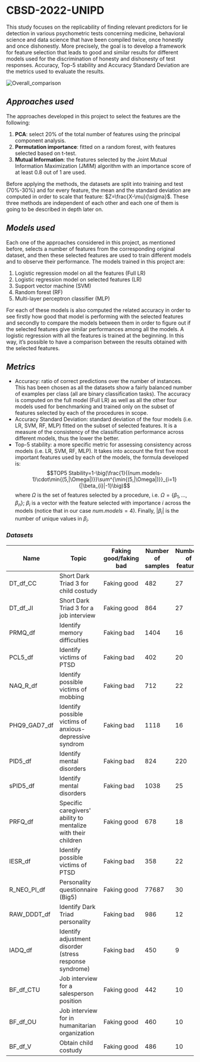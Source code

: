 # CBSD-2022-UNIPD
This study focuses on the replicability of finding relevant predictors for lie detection in various psychometric tests concerning medicine, behavioral science and data science that have been compiled twice, once honestly and once dishonestly. More precisely, the goal is to develop a framework for feature selection that leads to good and similar results for different models used for the discrimination of honesty and dishonesty of test responses. Accuracy, Top-5 stability and Accuracy Standard Deviation are the metrics used to evaluate the results.

![Overall_comparison](https://user-images.githubusercontent.com/61026948/212570001-d7963dfc-85a7-4cf2-8304-742f7a3f1685.jpg)

## *Approaches used*
The approaches developed in this project to select the features are the following: 
  1. **PCA**: select 20% of the total number of features using the principal component analysis.
  2. **Permutation importance**: fitted on a random forest, with features selected based on t-test.
  3. **Mutual Information**: the features selected by the Joint Mutual Information Maximization (JMIM) algorithm with an importance score of at least 0.8 out of 1 are used.

Before applying the methods, the datasets are split into training and test (70%-30%) and for every feature, the mean and the standard deviation are computed in order to scale that feature: $Z=\frac{X-\mu}{\sigma}$. 
These three methods are independent of each other and each one of them is going to be described in depth later on. 

## *Models used*
Each one of the approaches considered in this project, as mentioned before, selects a number of features from the corresponding original dataset, and then these selected features are used to train different models and to observe their performance. The models trained in this project are: 
  1. Logistic regression model on all the features (Full LR)
  2. Logistic regression model on selected features (LR)
  3. Support vector machine (SVM)
  4. Random forest (RF)
  5. Multi-layer perceptron classifier (MLP) 

For each of these models is also computed the related accuracy in order to see firstly how good that model is performing with the selected features and secondly to compare the models between them in order to figure out if the selected features give similar performances among all the models. 
A logistic regression with all the features is trained at the beginning. In this way, it’s possible to have a comparison between the results obtained with the selected features.

## *Metrics*

* Accuracy: ratio of correct predictions over the number of instances. This has been chosen as all the datasets show a fairly balanced number of examples per class (all are binary classification tasks). The accuracy is computed on the full model (Full LR) as well as all the other four models used for benchmarking and trained only on the subset of features selected by each of the procedures in scope.
* Accuracy Standard Deviation: standard deviation of the four models (i.e. LR, SVM, RF, MLP) fitted on the subset of selected features. It is a measure of the consistency of the classification performance across different models, thus the lower the better.
* Top-5 stability: a more specific metric for assessing consistency across models (i.e. LR, SVM, RF, MLP). It takes into account the first five most important features used by each of the models, the formula developed is:  
$$TOP5 Stability=1-\big(\frac{1}{(num.models-1)\cdot\min{(5,|\Omega|)}}\sum^{\min{(5,|\Omega|)}}_{i=1}{|\beta_{i}|-1}\big)$$
where $\Omega$ is the set of features selected by a procedure, i.e. $\Omega=\{\beta_1,...,\beta_n\}$; $\beta_i$ is a vector with the feature selected with importance $i$ across the models (notice that in our case $num.models=4$). Finally, $|\beta_i|$ is the number of unique values in $\beta_i$.</p>

### *Datasets*

<table class="tg">
<thead>
  <tr>
    <th class="tg-0pky">Name </th>
    <th class="tg-0pky">Topic</th>
    <th class="tg-0pky">Faking good/faking bad</th>
    <th class="tg-0pky">Number of samples</th>
    <th class="tg-0pky">Numbers of features</th>
  </tr>
</thead>
<tbody>
  <tr>
    <td class="tg-0pky">DT_df_CC</td>
    <td class="tg-0pky">Short Dark Triad 3 for child costudy</td>
    <td class="tg-0pky">Faking good </td>
    <td class="tg-0pky">482</td>
    <td class="tg-0pky">27</td>
  </tr>
  <tr>
    <td class="tg-0pky">DT_df_JI</td>
    <td class="tg-0pky">Short Dark Triad 3  for a job interview </td>
    <td class="tg-0pky">Faking good</td>
    <td class="tg-0pky">864</td>
    <td class="tg-0pky">27</td>
  </tr>
  <tr>
    <td class="tg-0pky">PRMQ_df</td>
    <td class="tg-0pky">Identify memory difficulties</td>
    <td class="tg-0pky">Faking bad </td>
    <td class="tg-0pky">1404</td>
    <td class="tg-0pky">16</td>
  </tr>
  <tr>
    <td class="tg-0pky">PCL5_df</td>
    <td class="tg-0pky">Identify victims of PTSD</td>
    <td class="tg-0pky">Faking bad</td>
    <td class="tg-0pky">402</td>
    <td class="tg-0pky">20</td>
  </tr>
  <tr>
    <td class="tg-0pky">NAQ_R_df </td>
    <td class="tg-0pky">Identify possible victims of mobbing</td>
    <td class="tg-0pky">Faking bad</td>
    <td class="tg-0pky">712</td>
    <td class="tg-0pky">22</td>
  </tr>
  <tr>
    <td class="tg-0pky">PHQ9_GAD7_df</td>
    <td class="tg-0pky">Identify possible victims of anxious-depressive syndrom</td>
    <td class="tg-0pky">Faking bad</td>
    <td class="tg-0pky">1118</td>
    <td class="tg-0pky">16</td>
  </tr>
  <tr>
    <td class="tg-0pky">PID5_df</td>
    <td class="tg-0pky">Identify mental disorders</td>
    <td class="tg-0pky">Faking bad</td>
    <td class="tg-0pky">824</td>
    <td class="tg-0pky">220</td>
  </tr>
  <tr>
    <td class="tg-0pky">sPID5_df</td>
    <td class="tg-0pky">Identify mental disorders </td>
    <td class="tg-0pky">Faking bad</td>
    <td class="tg-0pky">1038</td>
    <td class="tg-0pky">25</td>
  </tr>
  <tr>
    <td class="tg-0pky">PRFQ_df</td>
    <td class="tg-0pky">Specific caregivers' ability to mentalize with their children</td>
    <td class="tg-0pky">Faking good</td>
    <td class="tg-0pky">678</td>
    <td class="tg-0pky">18</td>
  </tr>
  <tr>
    <td class="tg-0pky">IESR_df</td>
    <td class="tg-0pky">Identify possible victims of PTSD</td>
    <td class="tg-0pky">Faking bad</td>
    <td class="tg-0pky">358</td>
    <td class="tg-0pky">22</td>
  </tr>
  <tr>
    <td class="tg-0pky">R_NEO_PI_df</td>
    <td class="tg-0pky">Personality questionnaire (Big5)</td>
    <td class="tg-0pky">Faking good</td>
    <td class="tg-0pky">77687</td>
    <td class="tg-0pky">30</td>
  </tr>
  <tr>
    <td class="tg-0pky">RAW_DDDT_df</td>
    <td class="tg-0pky">Identify Dark Triad personality</td>
    <td class="tg-0pky">Faking bad</td>
    <td class="tg-0pky">986</td>
    <td class="tg-0pky">12</td>
  </tr>
  <tr>
    <td class="tg-0pky">IADQ_df</td>
    <td class="tg-0pky">Identify adjustment disorder (stress response syndrome)</td>
    <td class="tg-0pky">Faking bad</td>
    <td class="tg-0pky">450</td>
    <td class="tg-0pky">9</td>
  </tr>
  <tr>
    <td class="tg-0pky">BF_df_CTU</td>
    <td class="tg-0pky">Job interview for a salesperson position</td>
    <td class="tg-0pky">Faking good</td>
    <td class="tg-0pky">442</td>
    <td class="tg-0pky">10</td>
  </tr>
  <tr>
    <td class="tg-0pky">BF_df_OU</td>
    <td class="tg-0pky">Job interview for in humanitarian organization</td>
    <td class="tg-0pky">Faking good</td>
    <td class="tg-0pky">460</td>
    <td class="tg-0pky">10</td>
  </tr>
  <tr>
    <td class="tg-0pky">BF_df_V</td>
    <td class="tg-0pky">Obtain child costudy </td>
    <td class="tg-0pky">Faking good</td>
    <td class="tg-0pky">486</td>
    <td class="tg-0pky">10</td>
  </tr>
</tbody>
</table>



